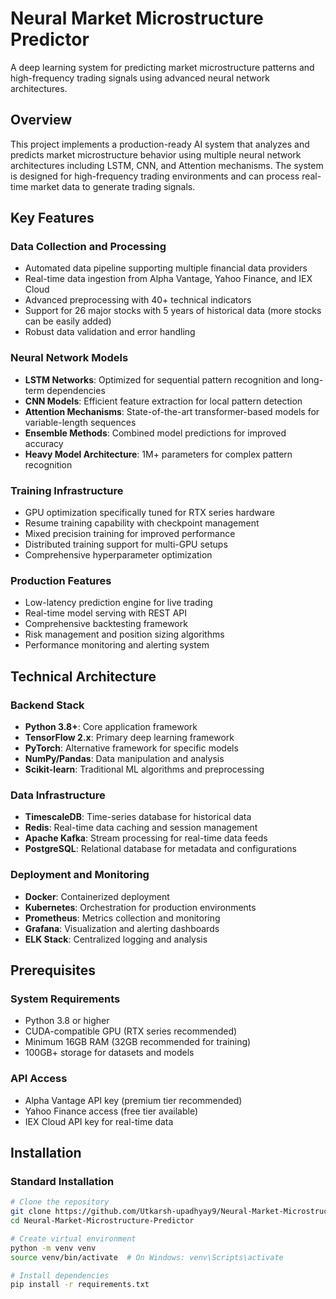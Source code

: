 # Neural Market Microstructure Predictor

A deep learning system for predicting market microstructure patterns and high-frequency trading signals using advanced neural network architectures.

## Overview

This project implements a production-ready AI system that analyzes and predicts market microstructure behavior using multiple neural network architectures including LSTM, CNN, and Attention mechanisms. The system is designed for high-frequency trading environments and can process real-time market data to generate trading signals.

## Key Features

### Data Collection and Processing
- Automated data pipeline supporting multiple financial data providers
- Real-time data ingestion from Alpha Vantage, Yahoo Finance, and IEX Cloud
- Advanced preprocessing with 40+ technical indicators
- Support for 26 major stocks with 5 years of historical data (more stocks can be easily added)
- Robust data validation and error handling

### Neural Network Models
- **LSTM Networks**: Optimized for sequential pattern recognition and long-term dependencies
- **CNN Models**: Efficient feature extraction for local pattern detection
- **Attention Mechanisms**: State-of-the-art transformer-based models for variable-length sequences
- **Ensemble Methods**: Combined model predictions for improved accuracy
- **Heavy Model Architecture**: 1M+ parameters for complex pattern recognition

### Training Infrastructure
- GPU optimization specifically tuned for RTX series hardware
- Resume training capability with checkpoint management
- Mixed precision training for improved performance
- Distributed training support for multi-GPU setups
- Comprehensive hyperparameter optimization

### Production Features
- Low-latency prediction engine for live trading
- Real-time model serving with REST API
- Comprehensive backtesting framework
- Risk management and position sizing algorithms
- Performance monitoring and alerting system

## Technical Architecture

### Backend Stack
- **Python 3.8+**: Core application framework
- **TensorFlow 2.x**: Primary deep learning framework
- **PyTorch**: Alternative framework for specific models
- **NumPy/Pandas**: Data manipulation and analysis
- **Scikit-learn**: Traditional ML algorithms and preprocessing

### Data Infrastructure
- **TimescaleDB**: Time-series database for historical data
- **Redis**: Real-time data caching and session management
- **Apache Kafka**: Stream processing for real-time data feeds
- **PostgreSQL**: Relational database for metadata and configurations

### Deployment and Monitoring
- **Docker**: Containerized deployment
- **Kubernetes**: Orchestration for production environments
- **Prometheus**: Metrics collection and monitoring
- **Grafana**: Visualization and alerting dashboards
- **ELK Stack**: Centralized logging and analysis

## Prerequisites

### System Requirements
- Python 3.8 or higher
- CUDA-compatible GPU (RTX series recommended)
- Minimum 16GB RAM (32GB recommended for training)
- 100GB+ storage for datasets and models

### API Access
- Alpha Vantage API key (premium tier recommended)
- Yahoo Finance access (free tier available)
- IEX Cloud API key for real-time data

## Installation

### Standard Installation

```bash
# Clone the repository
git clone https://github.com/Utkarsh-upadhyay9/Neural-Market-Microstructure-Predictor.git
cd Neural-Market-Microstructure-Predictor

# Create virtual environment
python -m venv venv
source venv/bin/activate  # On Windows: venv\Scripts\activate

# Install dependencies
pip install -r requirements.txt


